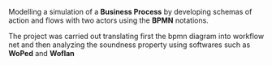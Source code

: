 Modelling a simulation of a **Business Process** by developing schemas of action and flows with two actors using the **BPMN**
notations. 

The project was carried out translating first the bpmn diagram into workflow net and then analyzing the soundness
property using softwares such as **WoPed** and **Woflan**
